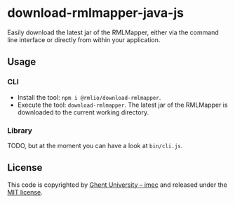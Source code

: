 # download-rmlmapper-java-js

Easily download the latest jar of the RMLMapper, 
either via the command line interface or 
directly from within your application.

## Usage

### CLI

- Install the tool: `npm i @rmlio/download-rmlmapper`.
- Execute the tool: `download-rmlmapper`. 
The latest jar of the RMLMapper is downloaded to the current working directory.

### Library

TODO, but at the moment you can have a look at `bin/cli.js`.

## License
This code is copyrighted by [Ghent University – imec](http://idlab.ugent.be/) and released under the [MIT license](http://opensource.org/licenses/MIT).
